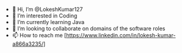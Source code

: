 - 👋 Hi, I’m @LokeshKumar127
- 👀 I’m interested in Coding
- 🌱 I’m currently learning Java
- 💞️ I’m looking to collaborate on domains of the software roles
- 📫 How to reach me [https://www.linkedin.com/in/lokesh-kumar-a866a3235/]
<!---
LokeshKumar127/LokeshKumar127 is a ✨ special ✨ repository because its `README.md` (this file) appears on your GitHub profile.
You can click the Preview link to take a look at your changes.
--->
